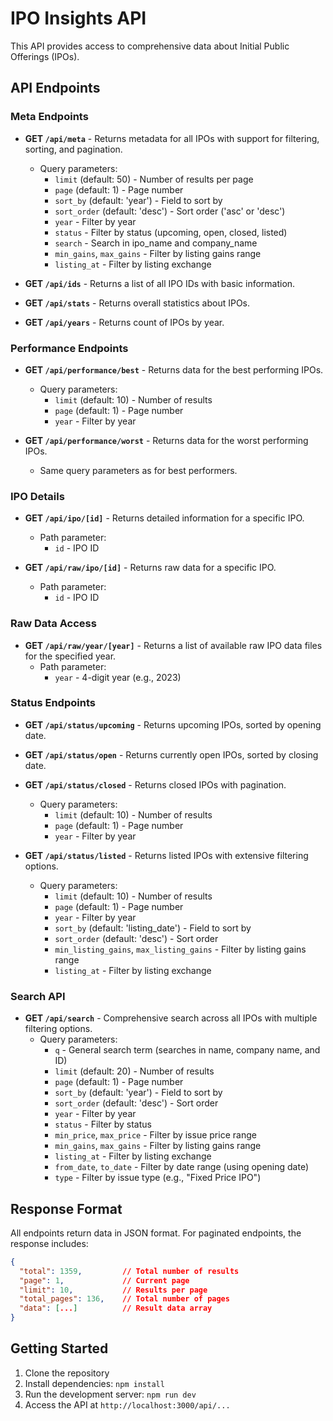 # IPO Insights API

This API provides access to comprehensive data about Initial Public Offerings (IPOs).

## API Endpoints

### Meta Endpoints

- **GET `/api/meta`** - Returns metadata for all IPOs with support for filtering, sorting, and pagination.
  - Query parameters:
    - `limit` (default: 50) - Number of results per page
    - `page` (default: 1) - Page number
    - `sort_by` (default: 'year') - Field to sort by
    - `sort_order` (default: 'desc') - Sort order ('asc' or 'desc')
    - `year` - Filter by year
    - `status` - Filter by status (upcoming, open, closed, listed)
    - `search` - Search in ipo_name and company_name
    - `min_gains`, `max_gains` - Filter by listing gains range
    - `listing_at` - Filter by listing exchange

- **GET `/api/ids`** - Returns a list of all IPO IDs with basic information.

- **GET `/api/stats`** - Returns overall statistics about IPOs.

- **GET `/api/years`** - Returns count of IPOs by year.

### Performance Endpoints

- **GET `/api/performance/best`** - Returns data for the best performing IPOs.
  - Query parameters:
    - `limit` (default: 10) - Number of results
    - `page` (default: 1) - Page number
    - `year` - Filter by year

- **GET `/api/performance/worst`** - Returns data for the worst performing IPOs.
  - Same query parameters as for best performers.

### IPO Details

- **GET `/api/ipo/[id]`** - Returns detailed information for a specific IPO.
  - Path parameter:
    - `id` - IPO ID

- **GET `/api/raw/ipo/[id]`** - Returns raw data for a specific IPO.
  - Path parameter:
    - `id` - IPO ID

### Raw Data Access

- **GET `/api/raw/year/[year]`** - Returns a list of available raw IPO data files for the specified year.
  - Path parameter:
    - `year` - 4-digit year (e.g., 2023)

### Status Endpoints

- **GET `/api/status/upcoming`** - Returns upcoming IPOs, sorted by opening date.

- **GET `/api/status/open`** - Returns currently open IPOs, sorted by closing date.

- **GET `/api/status/closed`** - Returns closed IPOs with pagination.
  - Query parameters:
    - `limit` (default: 10) - Number of results
    - `page` (default: 1) - Page number
    - `year` - Filter by year

- **GET `/api/status/listed`** - Returns listed IPOs with extensive filtering options.
  - Query parameters:
    - `limit` (default: 10) - Number of results
    - `page` (default: 1) - Page number
    - `year` - Filter by year
    - `sort_by` (default: 'listing_date') - Field to sort by
    - `sort_order` (default: 'desc') - Sort order
    - `min_listing_gains`, `max_listing_gains` - Filter by listing gains range
    - `listing_at` - Filter by listing exchange

### Search API

- **GET `/api/search`** - Comprehensive search across all IPOs with multiple filtering options.
  - Query parameters:
    - `q` - General search term (searches in name, company name, and ID)
    - `limit` (default: 20) - Number of results
    - `page` (default: 1) - Page number
    - `sort_by` (default: 'year') - Field to sort by
    - `sort_order` (default: 'desc') - Sort order
    - `year` - Filter by year
    - `status` - Filter by status
    - `min_price`, `max_price` - Filter by issue price range
    - `min_gains`, `max_gains` - Filter by listing gains range
    - `listing_at` - Filter by listing exchange
    - `from_date`, `to_date` - Filter by date range (using opening date)
    - `type` - Filter by issue type (e.g., "Fixed Price IPO")

## Response Format

All endpoints return data in JSON format. For paginated endpoints, the response includes:

```json
{
  "total": 1359,         // Total number of results
  "page": 1,             // Current page
  "limit": 10,           // Results per page
  "total_pages": 136,    // Total number of pages
  "data": [...]          // Result data array
}
```

## Getting Started

1. Clone the repository
2. Install dependencies: `npm install`
3. Run the development server: `npm run dev`
4. Access the API at `http://localhost:3000/api/...` 